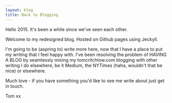 ```yaml
---
layout: blog
title: Back to Blogging
---
```


Hello 2015. It's been a while since we've seen each other.

Welcome to my redesigned blog. Hosted on Github pages using Jeckyll.

I'm going to be (aspring to) write more here, now that I have a place to put my writing that I feel happy with. I've been resolving the problem of HAVING A BLOG by seamlessly mixing my tomcritchlow.com blogging with other writing I do elsewhere, be it Medium, the NYTimes (haha, wouldn't that be nice) or elsewhere.

Much love - if you have something you'd like to see me write about just get in touch.

Tom xx
